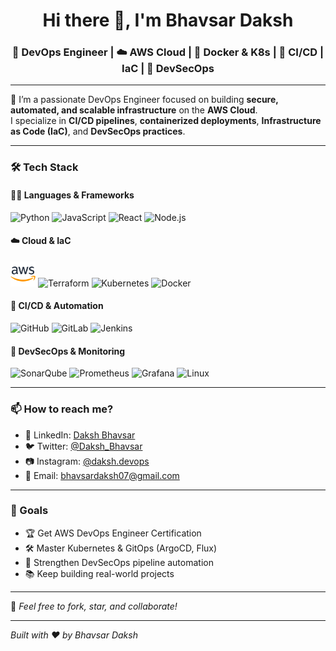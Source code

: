 <h1 align="center">Hi there 👋, I'm Bhavsar Daksh </h1> 
<h3 align="center">🚀 DevOps Engineer | ☁️ AWS Cloud | 🐳 Docker & K8s | 🔁 CI/CD | IaC | 🔐 DevSecOps</h3>

---

🌟 I’m a passionate DevOps Engineer focused on building **secure, automated, and scalable infrastructure** on the **AWS Cloud**.  
I specialize in **CI/CD pipelines**, **containerized deployments**, **Infrastructure as Code (IaC)**, and **DevSecOps practices**.

---

### 🛠️ Tech Stack

#### 👨‍💻 Languages & Frameworks
<p align="left">
  <img src="https://cdn.jsdelivr.net/gh/devicons/devicon/icons/python/python-original.svg" width="40" alt="Python"/>
  <img src="https://cdn.jsdelivr.net/gh/devicons/devicon/icons/javascript/javascript-original.svg" width="40" alt="JavaScript"/>
  <img src="https://cdn.jsdelivr.net/gh/devicons/devicon/icons/react/react-original.svg" width="40" alt="React"/>
  <img src="https://cdn.jsdelivr.net/gh/devicons/devicon/icons/nodejs/nodejs-original.svg" width="40" alt="Node.js"/>
</p>

#### ☁️ Cloud & IaC
<p align="left">
  <img src="https://raw.githubusercontent.com/devicons/devicon/master/icons/amazonwebservices/amazonwebservices-original-wordmark.svg" width="40" alt="AWS"/>
  <img src="https://www.vectorlogo.zone/logos/terraformio/terraformio-icon.svg" width="40" alt="Terraform"/>
  <img src="https://cdn.jsdelivr.net/gh/devicons/devicon/icons/kubernetes/kubernetes-plain.svg" width="40" alt="Kubernetes"/>
  <img src="https://cdn.jsdelivr.net/gh/devicons/devicon/icons/docker/docker-original.svg" width="40" alt="Docker"/>
</p>

#### 🔄 CI/CD & Automation
<p align="left">
  <img src="https://cdn.jsdelivr.net/gh/devicons/devicon/icons/github/github-original.svg" width="40" alt="GitHub"/>
  <img src="https://cdn.jsdelivr.net/gh/devicons/devicon/icons/gitlab/gitlab-original.svg" width="40" alt="GitLab"/>
  <img src="https://www.vectorlogo.zone/logos/jenkins/jenkins-icon.svg" width="40" alt="Jenkins"/>
</p>

#### 🔐 DevSecOps & Monitoring
<p align="left">
<img src="https://static.cdnlogo.com/logos/s/58/sonarqube.svg" width="40" alt="SonarQube"/>
  <img src="https://www.vectorlogo.zone/logos/prometheusio/prometheusio-icon.svg" width="40" alt="Prometheus"/>
  <img src="https://www.vectorlogo.zone/logos/grafana/grafana-icon.svg" width="40" alt="Grafana"/>
  <img src="https://cdn.jsdelivr.net/gh/devicons/devicon/icons/linux/linux-original.svg" width="40" alt="Linux"/>
</p>

---

### 📫 How to reach me?

- 💼 LinkedIn: [Daksh Bhavsar](https://www.linkedin.com/in/bhavsar-daksh-devops/)
- 🐦 Twitter: [@Daksh_Bhavsar](https://twitter.com/Daksh_2211)
- 📷 Instagram: [@daksh.devops](https://www.instagram.com/dev___2211)
- 📧 Email: bhavsardaksh07@gmail.com

---

### 🎯 Goals
- 🏆 Get AWS DevOps Engineer Certification  
- 🛠 Master Kubernetes & GitOps (ArgoCD, Flux)  
- 🔐 Strengthen DevSecOps pipeline automation  
- 📚 Keep building real-world projects  

---

🔗 *Feel free to fork, star, and collaborate!*

---

*Built with ❤️ by Bhavsar Daksh*
